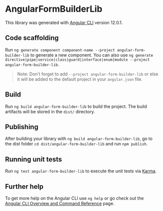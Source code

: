 # AngularFormBuilderLib

This library was generated with [Angular CLI](https://github.com/angular/angular-cli) version 12.0.1.

## Code scaffolding

Run `ng generate component component-name --project angular-form-builder-lib` to generate a new component. You can also use `ng generate directive|pipe|service|class|guard|interface|enum|module --project angular-form-builder-lib`.
> Note: Don't forget to add `--project angular-form-builder-lib` or else it will be added to the default project in your `angular.json` file. 

## Build

Run `ng build angular-form-builder-lib` to build the project. The build artifacts will be stored in the `dist/` directory.

## Publishing

After building your library with `ng build angular-form-builder-lib`, go to the dist folder `cd dist/angular-form-builder-lib` and run `npm publish`.

## Running unit tests

Run `ng test angular-form-builder-lib` to execute the unit tests via [Karma](https://karma-runner.github.io).

## Further help

To get more help on the Angular CLI use `ng help` or go check out the [Angular CLI Overview and Command Reference](https://angular.io/cli) page.
